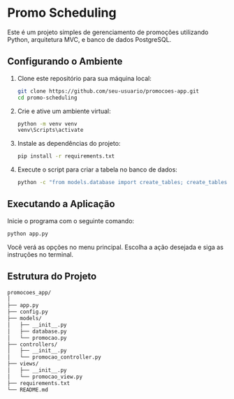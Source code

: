 # Promo Scheduling

Este é um projeto simples de gerenciamento de promoções utilizando Python, arquitetura MVC, e banco de dados PostgreSQL.

## Configurando o Ambiente

1. Clone este repositório para sua máquina local:
   ```bash
   git clone https://github.com/seu-usuario/promocoes-app.git
   cd promo-scheduling
   ```

2. Crie e ative um ambiente virtual:
    ```bash
    python -m venv venv
    venv\Scripts\activate
    ```
3. Instale as dependências do projeto:
    ```bash
    pip install -r requirements.txt
    ```

4. Execute o script para criar a tabela no banco de dados:
    ```bash
    python -c "from models.database import create_tables; create_tables()"
    ```
   
## Executando a Aplicação
Inicie o programa com o seguinte comando:

```bash
python app.py
```

Você verá as opções no menu principal. Escolha a ação desejada e siga as instruções no terminal.

## Estrutura do Projeto

```bash
promocoes_app/
│
├── app.py
├── config.py
├── models/
│   ├── __init__.py
│   ├── database.py
│   └── promocao.py
├── controllers/
│   ├── __init__.py
│   └── promocao_controller.py
├── views/
│   ├── __init__.py
│   └── promocao_view.py
├── requirements.txt
└── README.md


```
